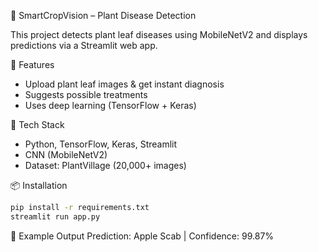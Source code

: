 🌿 SmartCropVision – Plant Disease Detection

This project detects plant leaf diseases using MobileNetV2 and displays predictions via a Streamlit web app.

🚀 Features
- Upload plant leaf images & get instant diagnosis
- Suggests possible treatments
- Uses deep learning (TensorFlow + Keras)

🧠 Tech Stack
- Python, TensorFlow, Keras, Streamlit
- CNN (MobileNetV2)
- Dataset: PlantVillage (20,000+ images)

📦 Installation
```bash
pip install -r requirements.txt
streamlit run app.py
```

📸 Example Output
Prediction: Apple Scab | Confidence: 99.87%
